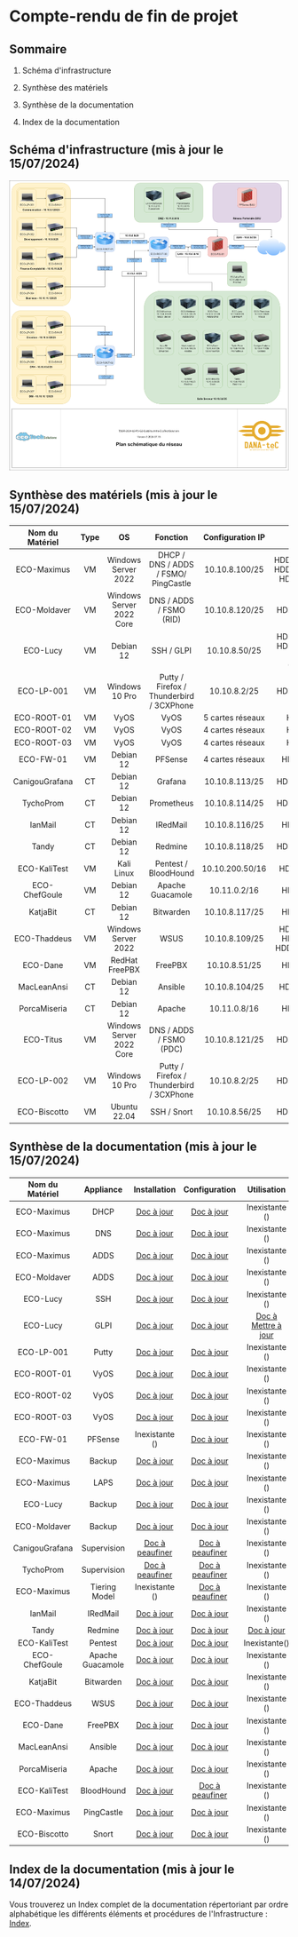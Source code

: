 # Compte-rendu de fin de projet

## Sommaire

1) Schéma d'infrastructure

2) Synthèse des matériels

3) Synthèse de la documentation

4) Index de la documentation

## Schéma d'infrastructure (mis à jour le 15/07/2024)

![Ecotech](/S20/ressource/EcoTech_Schema.png)

## Synthèse des matériels (mis à jour le 15/07/2024)

| Nom du Matériel | Type | OS | Fonction | Configuration IP | Hard Disk | RAM |
| :-: | :-: | :-: | :-: | :-: | :-: | :-: |
| ECO-Maximus | VM | Windows Server 2022 | DHCP / DNS / ADDS / FSMO/ PingCastle | 10.10.8.100/25 | HDD1(100Go/54Go/64%) HDD2(100Go/54Go/64%) HDD3(100Go/5Go/5%) | 8Go/62% |
| ECO-Moldaver | VM | Windows Server 2022 Core | DNS / ADDS / FSMO (RID) | 10.10.8.120/25 | HDD1(32Go/18Go/56%) | 2Go/44% |
| ECO-Lucy | VM | Debian 12 | SSH / GLPI | 10.10.8.50/25 | HDD1(32Go/25Go/80%) HDD2(32Go/25Go/82%) - HDD3 (35Go/34Go/98%) | 8Go/15% |
| ECO-LP-001 | VM | Windows 10 Pro | Putty / Firefox / Thunderbird / 3CXPhone | 10.10.8.2/25 | HDD1(50Go/19Go/38%) | 4Go/78% |
| ECO-ROOT-01 | VM | VyOS | VyOS | 5 cartes réseaux | HDD1(4Go/0G/0%) | 1Go/73% |
| ECO-ROOT-02 | VM | VyOS | VyOS | 4 cartes réseaux | HDD1(4Go/0G/0%) | 1Go/73% |
| ECO-ROOT-03 | VM | VyOS | VyOS | 4 cartes réseaux | HDD1(4Go/0G/0%) | 1Go/73% |
| ECO-FW-01 | VM | Debian 12 | PFSense | 4 cartes réseaux | HDD1(6Go/3Go/60%) | 2Go/65% |
| CanigouGrafana | CT | Debian 12 | Grafana | 10.10.8.113/25 | HDD1(25Go/23Go/93%) | 512Mo/15% |
| TychoProm | CT | Debian 12 | Prometheus | 10.10.8.114/25 | HDD1(20Go/17Go/87%) | 512Mo/15% |
| IanMail | CT | Debian 12 | IRedMail | 10.10.8.116/25 | HDD1(20Go/1Go/5%) | 2Go/28% |
| Tandy | CT | Debian 12 | Redmine | 10.10.8.118/25 | HDD1(30Go/27Go/91%) | 3Go/12% |
| ECO-KaliTest | VM | Kali Linux | Pentest / BloodHound | 10.10.200.50/16 | HDD1(100Go/0Go/0%) | 4Go/ 90% |
| ECO-ChefGoule | VM | Debian 12 | Apache Guacamole | 10.11.0.2/16 | HDD1(16Go/0Go/0%) | 4Go/30% |
| KatjaBit | CT | Debian 12 | Bitwarden | 10.10.8.117/25 | HDD1(25Go/2Go/5%) | 4Go/42% |
| ECO-Thaddeus | VM | Windows Server 2022 | WSUS | 10.10.8.109/25 | HDD1(32Go/9Go/31%) HDD2(32Go/0Go/0%) HDD3(32Go/Unallocated) | 4Go/55% |
| ECO-Dane | VM | RedHat FreePBX | FreePBX | 10.10.8.51/25 | HDD1(32Go/1Go/4%) | 4Go/57% |
| MacLeanAnsi | CT | Debian 12 | Ansible | 10.10.8.104/25 | HDD1(32Go/6Go/80%) | 4Go/58% |
| PorcaMiseria | CT | Debian 12 | Apache | 10.11.0.8/16 | HDD1(8Go/6Go/82%) | 2Go/3% |
| ECO-Titus | VM | Windows Server 2022 Core | DNS / ADDS / FSMO (PDC) | 10.10.8.121/25 | HDD1(32Go/18Go/56%) | 2Go/44% |
| ECO-LP-002 | VM | Windows 10 Pro | Putty / Firefox / Thunderbird / 3CXPhone | 10.10.8.2/25 | HDD1(50Go/19Go/38%) | 4Go/78% |
| ECO-Biscotto | VM | Ubuntu 22.04 | SSH / Snort | 10.10.8.56/25 | HDD1(32Go/14Go/45%) | 4Go/ 40% |

## Synthèse de la documentation (mis à jour le 15/07/2024)

| Nom du Matériel | Appliance | Installation | Configuration | Utilisation |
| :-: | :-: | :-: | :-: | :-: |
| ECO-Maximus | DHCP | [Doc à jour](/S09/annex/DHCP_WinServGUI.md) | [Doc à jour](/S09/annex/DHCP_WinServGUI.md) | Inexistante () |
| ECO-Maximus | DNS | [Doc à jour](/S09/annex/DNS_WinServGUI.md) | [Doc à jour](/S09/annex/DNS_WinServGUI.md) | Inexistante () |
| ECO-Maximus | ADDS | [Doc à jour](/S09/annex/ADDS_WinServGUI.md) | [Doc à jour](/S10/annex/ADDS_Conf_WinServGUI.md) | Inexistante () |
| ECO-Moldaver | ADDS | [Doc à jour](/S10/annex/ADDS_WinServCore.md) | [Doc à jour](/S10/annex/ADDS_WinServCore.md) | Inexistante () |
| ECO-Lucy | SSH | [Doc à jour](/S11/annex/SSH.md) | [Doc à jour](/S11/annex/SSH.md) | Inexistante () |
| ECO-Lucy | GLPI | [Doc à jour](/S11/annex/GLPI.md) | [Doc à jour](/S11/annex/GLPI.md) | [Doc à Mettre à jour](/S11/S11_USER_GUIDE.md) |
| ECO-LP-001 | Putty | [Doc à jour](/S11/annex/SSH.md) | [Doc à jour](/S11/annex/SSH.md) | Inexistante () |
| ECO-ROOT-01 | VyOS | [Doc à jour](/S12/annex/Vyos.md) | [Doc à jour](/S12/annex/Vyos.md) | Inexistante () |
| ECO-ROOT-02 | VyOS | [Doc à jour](/S12/annex/Vyos.md) | [Doc à jour](/S12/annex/Vyos.md) | Inexistante () |
| ECO-ROOT-03 | VyOS | [Doc à jour](/S12/annex/Vyos.md) | [Doc à jour](/S12/annex/Vyos.md) | Inexistante () |
| ECO-FW-01 | PFSense | Inexistante () | [Doc à jour](/S12/annex/PFSense.md) | Inexistante () |
| ECO-Maximus | Backup | [Doc à jour](/S13/annex/Backup.md) | [Doc à jour](/S13/annex/Backup.md) | Inexistante () |
| ECO-Maximus | LAPS | [Doc à jour](/S13/annex/LAPS.md) | [Doc à jour](/S13/annex/LAPS.md) | Inexistante () |
| ECO-Lucy | Backup | [Doc à jour](/S14/annex/Backup_Debian.md) | [Doc à jour](/S14/annex/Backup_Debian.md) | Inexistante () |
| ECO-Moldaver | Backup | [Doc à jour](/S14/annex/Backup_Core.md) | [Doc à jour](/S14/annex/Backup_Core.md) | Inexistante () |
| CanigouGrafana | Supervision | [Doc à peaufiner](/S14/annex/Supervision.md) | [Doc à peaufiner](/S14/annex/Supervision.md) | Inexistante () |
| TychoProm | Supervision | [Doc à peaufiner](/S14/annex/Supervision.md) | [Doc à peaufiner](/S14/annex/Supervision.md) | Inexistante () |
| ECO-Maximus | Tiering Model | Inexistante () | [Doc à peaufiner](/S14/annex/Tiering_Model.md) | Inexistante () |
| IanMail | IRedMail | [Doc à jour](/S15/annex/IRedMail.md) | [Doc à jour](/S15/annex/IRedMail.md) | Inexistante () |
| Tandy | Redmine | [Doc à jour](/S15/annex/Redmine.md) | [Doc à jour](/S15/annex/Redmine.md) | [Doc à jour](/S15/S15_USER_GUIDE.md) |
| ECO-KaliTest | Pentest | [Doc à jour](/S15/annex/KaliLinux.md) | [Doc à jour](/S15/annex/KaliLinux.md) | Inexistante() |
| ECO-ChefGoule| Apache Guacamole | [Doc à jour](/S15/annex/Guacamole.md) | [Doc à jour](/S15/annex/Guacamole.md) | Inexistante () |
| KatjaBit | Bitwarden | [Doc à jour](/S15/annex/Bitwarden.md) | [Doc à jour](/S15/annex/Bitwarden.md) | Inexistante () |
| ECO-Thaddeus | WSUS | [Doc à jour](/S16/annex/WSUS.md) | [Doc à jour](/S16/annex/WSUS.md) | Inexistante () |
| ECO-Dane | FreePBX | [Doc à jour](/S17/annex/FreePBX.md) | [Doc à jour](/S17/annex/FreePBX.md) | Inexistante () |
| MacLeanAnsi | Ansible | [Doc à jour](/S17/annex/Ansible.md) | [Doc à jour](/S17/annex/Ansible.md) | Inexistante () |
| PorcaMiseria | Apache | [Doc à jour](/S17/annex/Web_Apache.md) | [Doc à jour](/S17/annex/Web_Apache.md) | Inexistante () |
| ECO-KaliTest | BloodHound | [Doc à jour](/S18/annex/BloodHound.md) | [Doc à peaufiner](/S18/annex/BloodHound.md) | Inexistante () |
| ECO-Maximus | PingCastle | [Doc à jour](/S18/annex/PingCastle.md) | [Doc à jour](/S18/annex/PingCastle.md) | Inexistante () |
| ECO-Biscotto | Snort | [Doc à jour](/S19/annex/Snort.md) | [Doc à jour](/S19/annex/Snort.md) | Inexistante () |

## Index de la documentation (mis à jour le 14/07/2024)

Vous trouverez un Index complet de la documentation répertoriant par ordre alphabétique les différents éléments et procédures de l'Infrastructure : [Index](/S20/annex/Index.md).
